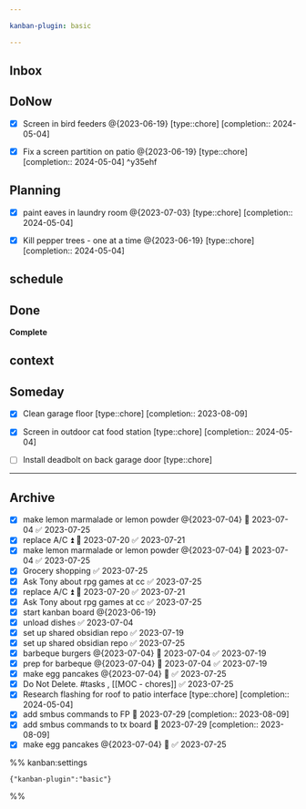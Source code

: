 ```yaml
---

kanban-plugin: basic

---
```


## Inbox



## DoNow

- [x] Screen in bird feeders @{2023-06-19} [type::chore]  [completion:: 2024-05-04]
- [x] Fix a screen partition on patio @{2023-06-19} [type::chore]  [completion:: 2024-05-04] ^y35ehf


## Planning

- [x] paint eaves in laundry room @{2023-07-03} [type::chore]  [completion:: 2024-05-04]
- [x] Kill pepper trees - one at a time @{2023-06-19} [type::chore]  [completion:: 2024-05-04]


## schedule



## Done

**Complete**


## context



## Someday

- [x] Clean garage floor [type::chore]  [completion:: 2023-08-09]
- [x] Screen in outdoor cat food station [type::chore]  [completion:: 2024-05-04]
- [ ] Install deadbolt on back garage door [type::chore]


***

## Archive

- [x] make lemon marmalade or lemon powder @{2023-07-04} 📅 2023-07-04 ✅ 2023-07-25
- [x] replace A/C ⏫ 📅 2023-07-20 ✅ 2023-07-21
- [x] make lemon marmalade or lemon powder @{2023-07-04} 📅 2023-07-04 ✅ 2023-07-25
- [x] Grocery shopping ✅ 2023-07-25
- [x] Ask Tony about rpg games at cc ✅ 2023-07-25
- [x] replace A/C ⏫ 📅 2023-07-20 ✅ 2023-07-21
- [x] Ask Tony about rpg games at cc ✅ 2023-07-25
- [x] start kanban board @{2023-06-19}
- [x] unload dishes ✅ 2023-07-04
- [x] set up shared obsidian repo ✅ 2023-07-19
- [x] set up shared obsidian repo ✅ 2023-07-25
- [x] barbeque burgers @{2023-07-04} 📅 2023-07-04 ✅ 2023-07-19
- [x] prep for barbeque @{2023-07-04} 📅 2023-07-04 ✅ 2023-07-19
- [x] make egg pancakes @{2023-07-04} 📅 ✅ 2023-07-25
- [x] Do Not Delete.  #tasks , [[MOC - chores]] ✅ 2023-07-25
- [x] Research flashing for roof to patio interface [type::chore]  [completion:: 2024-05-04]
- [x] add smbus commands to FP 📅 2023-07-29  [completion:: 2023-08-09]
- [x] add smbus commands to tx board 📅 2023-07-29  [completion:: 2023-08-09]
- [x] make egg pancakes @{2023-07-04} 📅 ✅ 2023-07-25

%% kanban:settings
```
{"kanban-plugin":"basic"}
```
%%